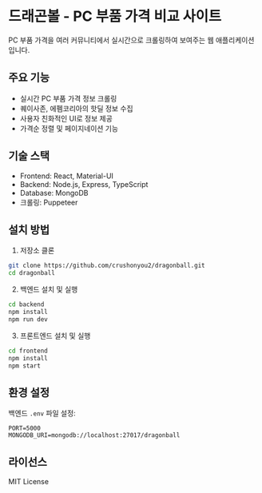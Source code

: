 # 드래곤볼 - PC 부품 가격 비교 사이트

PC 부품 가격을 여러 커뮤니티에서 실시간으로 크롤링하여 보여주는 웹 애플리케이션입니다.

## 주요 기능

- 실시간 PC 부품 가격 정보 크롤링
- 퀘이사존, 에펨코리아의 핫딜 정보 수집
- 사용자 친화적인 UI로 정보 제공
- 가격순 정렬 및 페이지네이션 기능

## 기술 스택

- Frontend: React, Material-UI
- Backend: Node.js, Express, TypeScript
- Database: MongoDB
- 크롤링: Puppeteer

## 설치 방법

1. 저장소 클론
```bash
git clone https://github.com/crushonyou2/dragonball.git
cd dragonball
```

2. 백엔드 설치 및 실행
```bash
cd backend
npm install
npm run dev
```

3. 프론트엔드 설치 및 실행
```bash
cd frontend
npm install
npm start
```

## 환경 설정

백엔드 `.env` 파일 설정:
```
PORT=5000
MONGODB_URI=mongodb://localhost:27017/dragonball
```

## 라이선스

MIT License 
